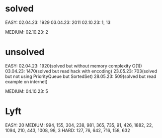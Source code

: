 # solved
EASY: 
02.04.23: 1929
03.04.23: 2011
02.10.23: 1, 13

MEDIUM:
02.10.23: 2

# unsolved
EASY: 
02.04.23: 1920(solved but without memory complexity O(1))
03.04.23: 1470(solved but read hack with encoding)
23.05.23: 703(solved but not using PriorityQueue but SortedSet)
28.05.23: 509(solved but read example on internet)

MEDIUM:
04.10.23: 5

# Lyft
EASY:
20
MEDIUM:
994, 155, 304, 238, 981, 365, 735, 91, 426, 1882, 22, 1094, 210, 443, 1008, 98, 3
HARD:
127, 76, 642, 716, 158, 632